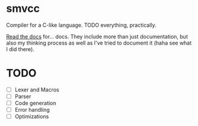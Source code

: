 # smvcc
Compiler for a C-like language.
TODO everything, practically.

[Read the docs](./docs/introduction.md) for... docs. They include more than
just documentation, but also my thinking process as well as I've tried to
document it (haha see what I did there).

# TODO
- [ ] Lexer and Macros
- [ ] Parser
- [ ] Code generation
- [ ] Error handling
- [ ] Optimizations